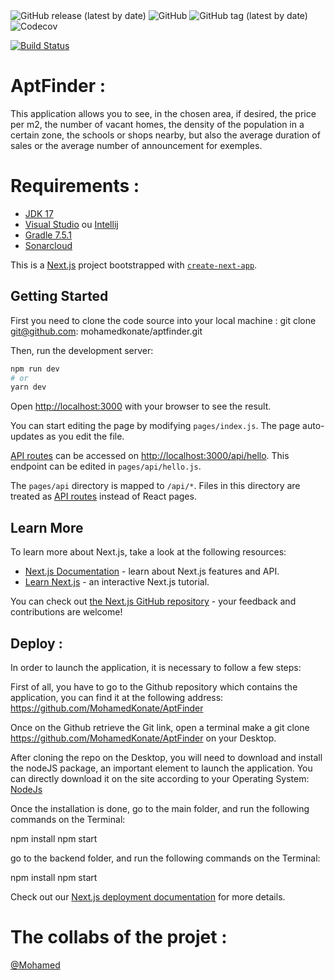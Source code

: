 <img alt="GitHub release (latest by date)" src="https://img.shields.io/github/v/release/mohamedkonate/aptfinder">
<img alt="GitHub" src="https://img.shields.io/github/license/mohamedkonate/aptfinder">
<img alt="GitHub tag (latest by date)" src="https://img.shields.io/github/v/tag/mohamedkonate/aptfinder?color=orange">
<img alt="Codecov" src="https://img.shields.io/codecov/c/github/mohamedkonate/aptfinder">

[![Build Status](https://app.travis-ci.com/MohamedKonate/AptFinder.svg?branch=main)](https://app.travis-ci.com/MohamedKonate/AptFinder)

# AptFinder :

This application allows you to see, in the chosen area, if desired, the price per m2, the number of vacant homes, the density of the population in a certain zone, the schools or shops nearby, but also the average duration of sales or the average number of announcement for exemples.
 

# Requirements :
 
- [JDK 17](https://www.oracle.com/java/technologies/javase/jdk17-archive-downloads.html)
- [Visual Studio](https://code.visualstudio.com/) ou [Intellij](https://www.jetbrains.com/fr-fr/idea/)
- [Gradle 7.5.1](https://gradle.org/releases/)
- [Sonarcloud](https://www.sonarsource.com/products/sonarcloud/)

This is a [Next.js](https://nextjs.org/) project bootstrapped with [`create-next-app`](https://github.com/vercel/next.js/tree/canary/packages/create-next-app).

## Getting Started

First you need to clone the code source into your local machine :
git clone git@github.com: mohamedkonate/aptfinder.git

Then, run the development server:

```bash
npm run dev
# or
yarn dev
```

Open [http://localhost:3000](http://localhost:3000) with your browser to see the result.

You can start editing the page by modifying `pages/index.js`. The page auto-updates as you edit the file.

[API routes](https://nextjs.org/docs/api-routes/introduction) can be accessed on [http://localhost:3000/api/hello](http://localhost:3000/api/hello). This endpoint can be edited in `pages/api/hello.js`.

The `pages/api` directory is mapped to `/api/*`. Files in this directory are treated as [API routes](https://nextjs.org/docs/api-routes/introduction) instead of React pages.

## Learn More

To learn more about Next.js, take a look at the following resources:

- [Next.js Documentation](https://nextjs.org/docs) - learn about Next.js features and API.
- [Learn Next.js](https://nextjs.org/learn) - an interactive Next.js tutorial.

You can check out [the Next.js GitHub repository](https://github.com/vercel/next.js/) - your feedback and contributions are welcome!

## Deploy :

In order to launch the application, it is necessary to follow a few steps:

First of all, you have to go to the Github repository which contains the application, you can find it at the following address: https://github.com/MohamedKonate/AptFinder

Once on the Github retrieve the Git link, open a terminal make a git clone https://github.com/MohamedKonate/AptFinder on your Desktop.

After cloning the repo on the Desktop, you will need to download and install the nodeJS package, an important element to launch the application. You can directly download it on the site according to your Operating System: [NodeJs](https://nodejs.org/fr/download/current/)


Once the installation is done, go to the main folder, and run the following commands on the Terminal:

npm install
npm start

go to the backend folder, and run the following commands on the Terminal:

npm install
npm start

Check out our [Next.js deployment documentation](https://nextjs.org/docs/deployment) for more details.

# The collabs of the projet :

[@Mohamed](https://github.com/MohamedKonate)

